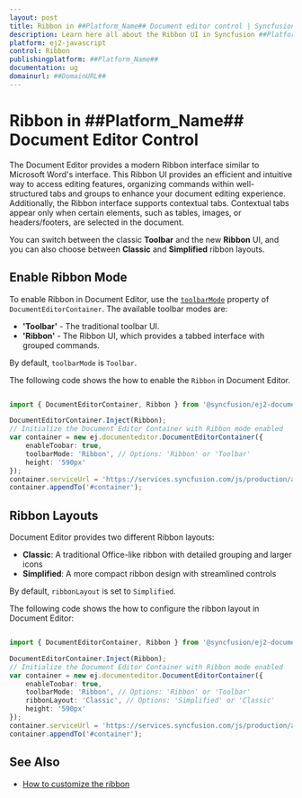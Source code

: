 ```yaml
---
layout: post
title: Ribbon in ##Platform_Name## Document editor control | Syncfusion
description: Learn here all about the Ribbon UI in Syncfusion ##Platform_Name## Document editor control, how to switch between Ribbon and Toolbar modes.
platform: ej2-javascript
control: Ribbon
publishingplatform: ##Platform_Name##
documentation: ug
domainurl: ##DomainURL##
---
```


# Ribbon in ##Platform_Name## Document Editor Control

The Document Editor provides a modern Ribbon interface similar to Microsoft Word's interface. This Ribbon UI provides an efficient and intuitive way to access editing features, organizing commands within well-structured tabs and groups to enhance your document editing experience. Additionally, the Ribbon interface supports contextual tabs. Contextual tabs appear only when certain elements, such as tables, images, or headers/footers, are selected in the document.

You can switch between the classic **Toolbar** and the new **Ribbon** UI, and you can also choose between **Classic** and **Simplified** ribbon layouts.

## Enable Ribbon Mode

To enable Ribbon in Document Editor, use the [`toolbarMode`](../api/document-editor-container/#toolbarmode) property of `DocumentEditorContainer`. The available toolbar modes are:

- **'Toolbar'** - The traditional toolbar UI.
- **'Ribbon'** - The Ribbon UI, which provides a tabbed interface with grouped commands.

By default, `toolbarMode` is `Toolbar`.

The following code shows the how to enable the `Ribbon` in Document Editor.

```ts

import { DocumentEditorContainer, Ribbon } from '@syncfusion/ej2-documenteditor';

DocumentEditorContainer.Inject(Ribbon);
// Initialize the Document Editor Container with Ribbon mode enabled
var container = new ej.documenteditor.DocumentEditorContainer({
    enableToobar: true,
    toolbarMode: 'Ribbon', // Options: 'Ribbon' or 'Toolbar'
    height: '590px'
});
container.serviceUrl = 'https://services.syncfusion.com/js/production/api/documenteditor/';
container.appendTo('#container');
```

## Ribbon Layouts

Document Editor provides two different Ribbon layouts:

- **Classic**: A traditional Office-like ribbon with detailed grouping and larger icons
- **Simplified**: A more compact ribbon design with streamlined controls

By default, `ribbonLayout` is set to `Simplified`. 

The following code shows the how to configure the ribbon layout in Document Editor:

```ts

import { DocumentEditorContainer, Ribbon } from '@syncfusion/ej2-documenteditor';

DocumentEditorContainer.Inject(Ribbon);
// Initialize the Document Editor Container with Ribbon mode enabled
var container = new ej.documenteditor.DocumentEditorContainer({
    enableToobar: true,
    toolbarMode: 'Ribbon', // Options: 'Ribbon' or 'Toolbar'
    ribbonLayout: 'Classic', // Options: 'Simplified' or 'Classic'
    height: '590px'
});
container.serviceUrl = 'https://services.syncfusion.com/js/production/api/documenteditor/';
container.appendTo('#container');
```

## See Also

* [How to customize the ribbon](../document-editor/how-to/customize-ribbon)